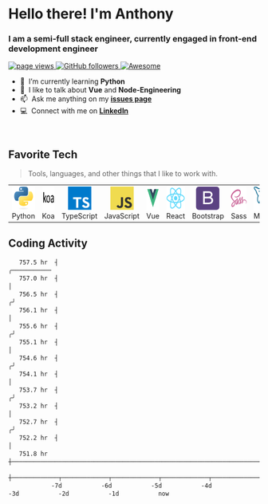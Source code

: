 <h1 align="left" id="macropower-title">Hello there! I'm Anthony</h1>
<h3 align="left">I am a semi-full stack engineer, currently engaged in front-end development engineer</h3>

<p align="left">
  <a href="https://github.com/AnthonyandNancy/AnthonyandNancy">
    <img src="https://komarev.com/ghpvc/?username=AnthonyandNancy" alt="page views" />
  </a>
  <a href="https://github.com/AnthonyandNancy/?tab=followers">
    <img alt="GitHub followers" src="https://img.shields.io/github/followers/AnthonyandNancy?color=green&logo=github">
  </a>
  <a href="https://github.com/abhisheknaiidu/awesome-github-profile-readme">
    <img alt="Awesome" src="https://awesome.re/mentioned-badge.svg">
  </a>
</p>



- :seedling: &nbsp;I’m currently learning **Python**
- :speech_balloon: &nbsp;I like to talk about **Vue** and **Node-Engineering**
- :mailbox: &nbsp;Ask me anything on my **[issues page]**
- :computer: &nbsp;Connect with me on **[LinkedIn]**

<br>

<h2 align="left" id="macropower-tech">Favorite Tech</h2>

> Tools, languages, and other things that I like to work with.

<table>
  <tr>
    <td align="center" width="96">
      <a href="#macropower-tech">
        <img src="./img/python-original.svg" width="48" height="48" alt="Python" />
      </a>
      <br>Python
    </td>
    <td align="center" width="96">
      <a href="#macropower-tech">
        <img src="./img/koa-original.svg" width="48" height="48" alt="koa_icon" />
      </a>
      <br>Koa
    </td>
    <td align="center" width="96">
      <a href="#macropower-tech">
        <img src="./img/typescript-original.svg" width="48" height="48" alt="TypeScript" />
      </a>
      <br>TypeScript
    </td>
    <td align="center" width="96">
      <a href="#macropower-tech">
        <img src="./img/javascript-original.svg" width="48" height="48" alt="JavaScript" />
      </a>
      <br>JavaScript
    </td>
          <td align="center" width="96">
      <a href="#macropower-tech" >
        <img src="./img/vue-original.svg" width="48" height="48" alt="React" />
      </a>
      <br>Vue
    </td>
    <td align="center" width="96">
      <a href="#macropower-tech" >
        <img src="./img/react-original.svg" width="48" height="48" alt="React" />
      </a>
      <br>React
    </td>
    <td align="center" width="96">
      <a href="#macropower-tech">
        <img src="./img/bootstrap-plain.svg" width="48" height="48" alt="Bootstrap" />
      </a>
      <br>Bootstrap
    </td>
    <td align="center" width="96">
      <a href="#macropower-tech">
        <img src="./img/sass-original.svg" width="48" height="48" alt="Sass" />
      </a>
      <br>Sass
    </td>
     <td align="center"  width="96">
      <a href="#macropower-tech">
        <img src="./img/mysql-original.svg" width="48" height="48" alt="MySQL" />
      </a>
      <br>MySQL
    </td>
       <td align="center"  width="96">
      <a href="#macropower-tech">
        <img src="./img/mongodb-original.svg" width="48" height="48" alt="MySQL" />
      </a>
      <br>Mongodb
    </td>
  </tr>
</table>




<h2 align="left">Coding Activity</h2>

<!-- prettier-ignore-start -->
<!-- START_SECTION:ascii_graph -->

```
   757.5 hr  ┤                                                                                       ╭─────────── 
   757.0 hr  ┤                                                                                       │            
   756.5 hr  ┤                                                                                      ╭╯            
   756.1 hr  ┤                                                                                      │             
   755.6 hr  ┤                                                                                     ╭╯             
   755.1 hr  ┤                                                                                     │              
   754.6 hr  ┤                                                                                    ╭╯              
   754.1 hr  ┤                                                                                    │               
   753.7 hr  ┤                                                                                   ╭╯               
   753.2 hr  ┤                                                                                   │                
   752.7 hr  ┤                                                                                  ╭╯                
   752.2 hr  ┤                                                                                  │                 
   751.8 hr  ┼──────────────────────────────────────────────────────────────────────────────────╯                 
             ┼─────────────┬─────────────┬─────────────┬─────────────┬─────────────┬─────────────┬─────────────┤ 
            -7d           -6d           -5d           -4d           -3d           -2d           -1d           now
```

<!-- END_SECTION:ascii_graph -->
<!-- prettier-ignore-end -->

<!-- links -->

[Github Home]: https://github.com/AnthonyandNancy
[issues page]: https://github.com/AnthonyandNancy/AnthonyandNancy/issues "My/issues"
[linkedin]: http://www.cnpubg.top/blogCode/ "My Personal Blog "

